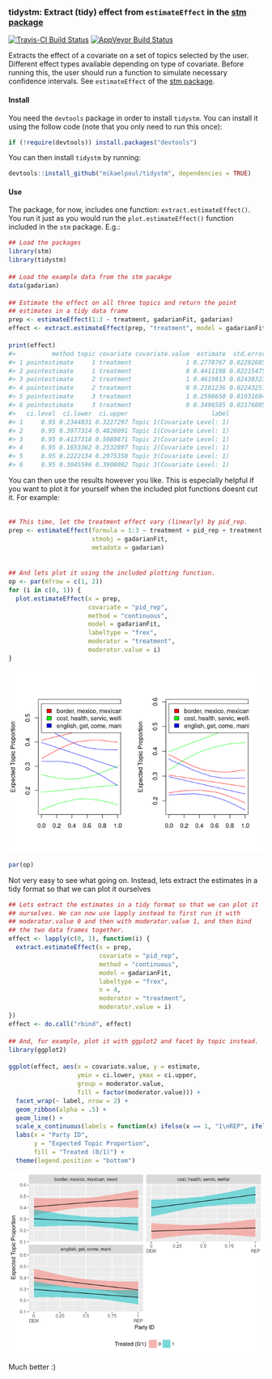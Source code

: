 <!-- README.md is generated from README.Rmd. Please edit that file -->
### tidystm: Extract (tidy) effect from `estimateEffect` in the [stm package](http://www.structuraltopicmodel.com/)

[![Travis-CI Build Status](https://travis-ci.org/.svg?branch=master)](https://travis-ci.org/) [![AppVeyor Build Status](https://ci.appveyor.com/api/projects/status/github/mikaelpoul/tidystm?branch=master&svg=true)](https://ci.appveyor.com/project/mikaelpoul/tidystm)

Extracts the effect of a covariate on a set of topics selected by the user. Different effect types available depending on type of covariate. Before running this, the user should run a function to simulate necessary confidence intervals. See `estimateEffect` of the [stm package](http://www.structuraltopicmodel.com/).

#### Install

You need the `devtools` package in order to install `tidystm`. You can install it using the follow code (note that you only need to run this once):

``` r
if (!require(devtools)) install.packages("devtools")
```

You can then install `tidystm` by running:

``` r
devtools::install_github("mikaelpoul/tidystm", dependencies = TRUE)
```

#### Use

The package, for now, includes one function: `extract.estimateEffect()`. You run it just as you would run the `plot.estimateEffect()` function included in the `stm` package. E.g.:

``` r
## Load the packages
library(stm)
library(tidystm)

## Load the example data from the stm pacakge
data(gadarian)

## Estimate the effect on all three topics and return the point
## estimates in a tidy data frame
prep <- estimateEffect(1:3 ~ treatment, gadarianFit, gadarian)
effect <- extract.estimateEffect(prep, "treatment", model = gadarianFit, method = "pointestimate")

print(effect)
#>          method topic covariate covariate.value  estimate  std.error
#> 1 pointestimate     1 treatment               1 0.2778767 0.02292685
#> 2 pointestimate     1 treatment               0 0.4411198 0.02215475
#> 3 pointestimate     2 treatment               1 0.4619813 0.02438323
#> 4 pointestimate     2 treatment               0 0.2101236 0.02243251
#> 5 pointestimate     3 treatment               1 0.2596650 0.01931604
#> 6 pointestimate     3 treatment               0 0.3496585 0.02176095
#>   ci.level  ci.lower  ci.upper                       label
#> 1     0.95 0.2344831 0.3227297 Topic 1(Covariate Level: 1)
#> 2     0.95 0.3977314 0.4828091 Topic 1(Covariate Level: 1)
#> 3     0.95 0.4137318 0.5080871 Topic 2(Covariate Level: 1)
#> 4     0.95 0.1653362 0.2532897 Topic 2(Covariate Level: 1)
#> 5     0.95 0.2222134 0.2975350 Topic 3(Covariate Level: 1)
#> 6     0.95 0.3045596 0.3908082 Topic 3(Covariate Level: 1)
```

You can then use the results however you like. This is especially helpful if you want to plot it for yourself when the included plot functions doesnt cut it. For example:

``` r

## This time, let the treatment effect vary (linearly) by pid_rep.
prep <- estimateEffect(formula = 1:3 ~ treatment + pid_rep + treatment:pid_rep,
                       stmobj = gadarianFit,
                       metadata = gadarian)


## And lets plot it using the included plotting function.
op <- par(mfrow = c(1, 2))
for (i in c(0, 1)) {
  plot.estimateEffect(x = prep,
                      covariate = "pid_rep",
                      method = "continuous",
                      model = gadarianFit,
                      labeltype = "frex",
                      moderator = "treatment",
                      moderator.value = i)
}
```

![](README-unnamed-chunk-5-1.png)

``` r
par(op)
```

Not very easy to see what going on. Instead, lets extract the estimates in a tidy format so that we can plot it ourselves

``` r
## Lets extract the estimates in a tidy format so that we can plot it
## ourselves. We can now use lapply instead to first run it with
## moderator.value 0 and then with moderator.value 1, and then bind
## the two data frames together.
effect <- lapply(c(0, 1), function(i) {
  extract.estimateEffect(x = prep,
                         covariate = "pid_rep",
                         method = "continuous",
                         model = gadarianFit,
                         labeltype = "frex",
                         n = 4,
                         moderator = "treatment",
                         moderator.value = i)
})
effect <- do.call("rbind", effect)

## And, for example, plot it with ggplot2 and facet by topic instead.
library(ggplot2)

ggplot(effect, aes(x = covariate.value, y = estimate,
                   ymin = ci.lower, ymax = ci.upper,
                   group = moderator.value,
                   fill = factor(moderator.value))) +
  facet_wrap(~ label, nrow = 2) +
  geom_ribbon(alpha = .5) +
  geom_line() +
  scale_x_continuous(labels = function(x) ifelse(x == 1, "1\nREP", ifelse(x == 0, "0\nDEM", x))) +
  labs(x = "Party ID",
       y = "Expected Topic Proportion",
       fill = "Treated (0/1)") +
  theme(legend.position = "bottom")
```

![](README-unnamed-chunk-6-1.png)

Much better :)
